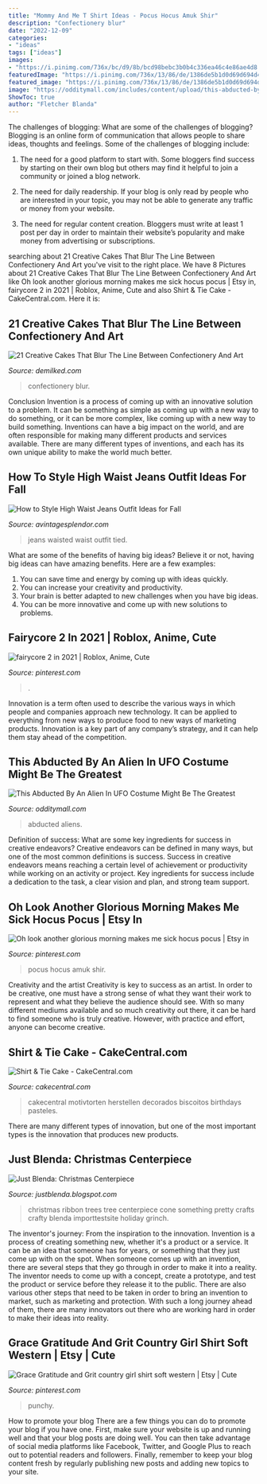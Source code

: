 ```yaml
---
title: "Mommy And Me T Shirt Ideas - Pocus Hocus Amuk Shir"
description: "Confectionery blur"
date: "2022-12-09"
categories:
- "ideas"
tags: ["ideas"]
images:
- "https://i.pinimg.com/736x/bc/d9/8b/bcd98bebc3b0b4c336ea46c4e86ae4d8.jpg"
featuredImage: "https://i.pinimg.com/736x/13/86/de/1386de5b1d0d69d694d4f0422880a333.jpg"
featured_image: "https://i.pinimg.com/736x/13/86/de/1386de5b1d0d69d694d4f0422880a333.jpg"
image: "https://odditymall.com/includes/content/upload/this-abducted-by-an-alien-in-ufo-costume-might-be-the-greatest-halloween-idea-ever-8953.jpg"
ShowToc: true
author: "Fletcher Blanda"
---
```



The challenges of blogging: What are some of the challenges of blogging?
Blogging is an online form of communication that allows people to share ideas, thoughts and feelings. Some of the challenges of blogging include:
1. The need for a good platform to start with. Some bloggers find success by starting on their own blog but others may find it helpful to join a community or joined a blog network.

2. The need for daily readership. If your blog is only read by people who are interested in your topic, you may not be able to generate any traffic or money from your website.

3. The need for regular content creation. Bloggers must write at least 1 post per day in order to maintain their website’s popularity and make money from advertising or subscriptions.

	

		
searching about 21 Creative Cakes That Blur The Line Between Confectionery And Art you've visit to the right place. We have 8 Pictures about 21 Creative Cakes That Blur The Line Between Confectionery And Art like Oh look another glorious morning makes me sick hocus pocus | Etsy in, fairycore 2 in 2021 | Roblox, Anime, Cute and also Shirt &amp; Tie Cake - CakeCentral.com. Here it is:
		
    
## 21 Creative Cakes That Blur The Line Between Confectionery And Art

<img loading=lazy src="https://www.demilked.com/magazine/wp-content/uploads/2014/10/creative-cake-ideas-15.jpg" onerror="this.onerror=null;this.src='https://tse2.mm.bing.net/th?id=OIP.B2C0M0LTFSpCcD5-cUwMZAHaLH&amp;pid=15.1';" alt="21 Creative Cakes That Blur The Line Between Confectionery And Art">

_Source: demilked.com_

>confectionery blur. 

	

Conclusion
Invention is a process of coming up with an innovative solution to a problem. It can be something as simple as coming up with a new way to do something, or it can be more complex, like coming up with a new way to build something. Inventions can have a big impact on the world, and are often responsible for making many different products and services available. There are many different types of inventions, and each has its own unique ability to make the world much better.

    
## How To Style High Waist Jeans Outfit Ideas For Fall

<img loading=lazy src="https://www.avintagesplendor.com/wp-content/uploads/2017/08/charles-angels-jeans-5824.jpg" onerror="this.onerror=null;this.src='https://tse3.mm.bing.net/th?id=OIP.a9u2Jb2wwPExIuasVmBdtgDMEy&amp;pid=15.1';" alt="How to Style High Waist Jeans Outfit Ideas for Fall">

_Source: avintagesplendor.com_

>jeans waisted waist outfit tied. 

	

What are some of the benefits of having big ideas?
Believe it or not, having big ideas can have amazing benefits. Here are a few examples: 
1. You can save time and energy by coming up with ideas quickly.
2. You can increase your creativity and productivity. 
3. Your brain is better adapted to new challenges when you have big ideas.
4. You can be more innovative and come up with new solutions to problems.

    
## Fairycore 2 In 2021 | Roblox, Anime, Cute

<img loading=lazy src="https://i.pinimg.com/736x/13/86/de/1386de5b1d0d69d694d4f0422880a333.jpg" onerror="this.onerror=null;this.src='https://tse4.mm.bing.net/th?id=OIP.FjgsqE5Beym-yB7OtJZg5wHaLA&amp;pid=15.1';" alt="fairycore 2 in 2021 | Roblox, Anime, Cute">

_Source: pinterest.com_

>. 

	

Innovation is a term often used to describe the various ways in which people and companies approach new technology. It can be applied to everything from new ways to produce food to new ways of marketing products. Innovation is a key part of any company’s strategy, and it can help them stay ahead of the competition.

    
## This Abducted By An Alien In UFO Costume Might Be The Greatest

<img loading=lazy src="https://odditymall.com/includes/content/upload/this-abducted-by-an-alien-in-ufo-costume-might-be-the-greatest-halloween-idea-ever-8953.jpg" onerror="this.onerror=null;this.src='https://tse3.mm.bing.net/th?id=OIP.sUArY555Z_kafHp1S0efcAHaKf&amp;pid=15.1';" alt="This Abducted By An Alien In UFO Costume Might Be The Greatest">

_Source: odditymall.com_

>abducted aliens. 

	

Definition of success: What are some key ingredients for success in creative endeavors?
Creative endeavors can be defined in many ways, but one of the most common definitions is success. Success in creative endeavors means reaching a certain level of achievement or productivity while working on an activity or project. Key ingredients for success include a dedication to the task, a clear vision and plan, and strong team support.

    
## Oh Look Another Glorious Morning Makes Me Sick Hocus Pocus | Etsy In

<img loading=lazy src="https://i.pinimg.com/736x/bc/d9/8b/bcd98bebc3b0b4c336ea46c4e86ae4d8.jpg" onerror="this.onerror=null;this.src='https://tse2.mm.bing.net/th?id=OIP._HZjpK7EWEQclVK3NwIu8wHaLH&amp;pid=15.1';" alt="Oh look another glorious morning makes me sick hocus pocus | Etsy in">

_Source: pinterest.com_

>pocus hocus amuk shir. 

	

Creativity and the artist
Creativity is key to success as an artist. In order to be creative, one must have a strong sense of what they want their work to represent and what they believe the audience should see. With so many different mediums available and so much creativity out there, it can be hard to find someone who is truly creative. However, with practice and effort, anyone can become creative.

    
## Shirt &amp; Tie Cake - CakeCentral.com

<img loading=lazy src="https://cdn001.cakecentral.com/gallery/2015/03/900_913937Aols_shirt-amp-tie-cake.jpg" onerror="this.onerror=null;this.src='https://tse4.mm.bing.net/th?id=OIP.np4ojl50pmgZCbwJQDO7igHaJ4&amp;pid=15.1';" alt="Shirt &amp; Tie Cake - CakeCentral.com">

_Source: cakecentral.com_

>cakecentral motivtorten herstellen decorados biscoitos birthdays pasteles. 

	

There are many different types of innovation, but one of the most important types is the innovation that produces new products.

    
## Just Blenda: Christmas Centerpiece

<img loading=lazy src="http://4.bp.blogspot.com/_a_4A5HeYiTs/TRTw5-yQ8JI/AAAAAAAAHMk/QpFkAvA_8O4/s1600/DSC02891.JPG" onerror="this.onerror=null;this.src='https://tse1.mm.bing.net/th?id=OIP.4Q5t5pnF0FqmCiSPVw0o6gHaJ4&amp;pid=15.1';" alt="Just Blenda: Christmas Centerpiece">

_Source: justblenda.blogspot.com_

>christmas ribbon trees tree centerpiece cone something pretty crafts crafty blenda importtestsite holiday grinch. 

	

The inventor's journey: From the inspiration to the innovation.
Invention is a process of creating something new, whether it's a product or a service. It can be an idea that someone has for years, or something that they just come up with on the spot. When someone comes up with an invention, there are several steps that they go through in order to make it into a reality. The inventor needs to come up with a concept, create a prototype, and test the product or service before they release it to the public. There are also various other steps that need to be taken in order to bring an invention to market, such as marketing and protection. With such a long journey ahead of them, there are many innovators out there who are working hard in order to make their ideas into reality.

    
## Grace Gratitude And Grit Country Girl Shirt Soft Western | Etsy | Cute

<img loading=lazy src="https://i.pinimg.com/736x/04/75/5f/04755fb8cf8a7e455df69ef9b2c6f20d.jpg" onerror="this.onerror=null;this.src='https://tse3.mm.bing.net/th?id=OIP.8Cb_c_1S8R0Fx2qRi1uI6gHaJ3&amp;pid=15.1';" alt="Grace Gratitude and Grit country girl shirt soft western | Etsy | Cute">

_Source: pinterest.com_

>punchy. 

	

How to promote your blog
There are a few things you can do to promote your blog if you have one. First, make sure your website is up and running well and that your blog posts are doing well. You can then take advantage of social media platforms like Facebook, Twitter, and Google Plus to reach out to potential readers and followers. Finally, remember to keep your blog content fresh by regularly publishing new posts and adding new topics to your site.

